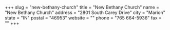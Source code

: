 +++
slug = "new-bethany-church"
title = "New Bethany Church"
name = "New Bethany Church"
address = "2801 South Carey Drive"
city = "Marion"
state = "IN"
postal = "46953"
website = ""
phone = "765 664-5936"
fax = ""
+++
